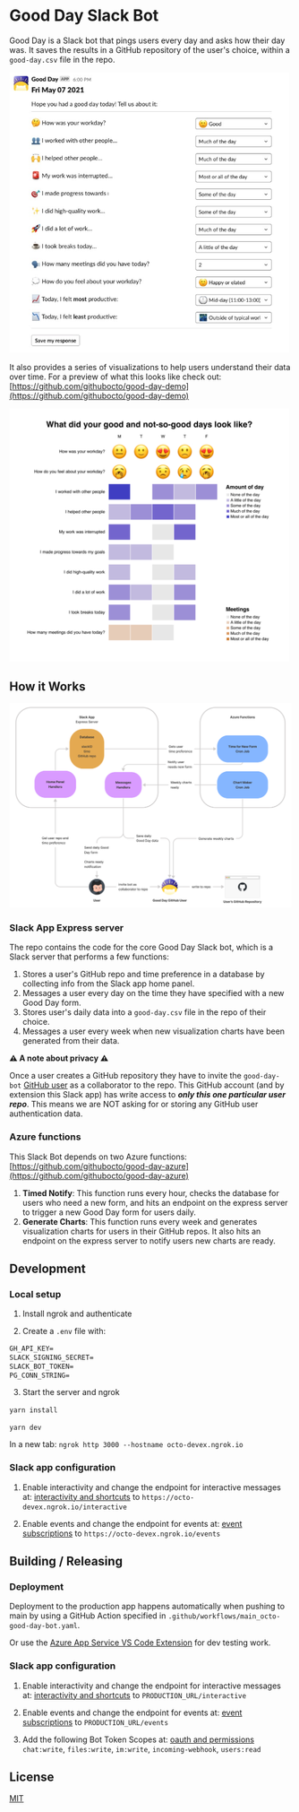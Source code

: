 # Good Day Slack Bot

Good Day is a Slack bot that pings users every day and asks how their day was. It saves the results in a GitHub repository of the user's choice, within a `good-day.csv` file in the repo.

<img src="assets/form.png" alt="drawing" width="500"/>

It also provides a series of visualizations to help users understand their data over time. For a preview of what this looks like check out: [https://github.com/githubocto/good-day-demo](https://github.com/githubocto/good-day-demo)

<img src="assets/visualization.png" alt="drawing" width="500"/>

## How it Works

<img src="assets/diagram.png" alt="drawing"/>

### Slack App Express server

The repo contains the code for the core Good Day Slack bot, which is a Slack server that performs a few functions:

1. Stores a user's GitHub repo and time preference in a database by collecting info from the Slack app home panel.
2. Messages a user every day on the time they have specified with a new Good Day form.
3. Stores user's daily data into a `good-day.csv` file in the repo of their choice.
4. Messages a user every week when new visualization charts have been generated from their data.

**⚠️ A note about privacy ⚠️**

Once a user creates a GitHub repository they have to invite the `good-day-bot` [GitHub user](https://github.com/good-day-bot) as a collaborator to the repo. This GitHub account (and by extension this Slack app) has write access to ___only this one particular user repo___. This means we are NOT asking for or storing any GitHub user authentication data.


### Azure functions

This Slack Bot depends on two Azure functions: [https://github.com/githubocto/good-day-azure](https://github.com/githubocto/good-day-azure)

1. **Timed Notify**: This function runs every hour, checks the database for users who need a new form, and hits an endpoint on the express server to trigger a new Good Day form for users daily.
2. **Generate Charts**: This function runs every week and generates visualization charts for users in their GitHub repos. It also hits an endpoint on the express server to notify users new charts are ready.

## Development

### Local setup

1. Install ngrok and authenticate

2. Create a `.env` file with:

```
GH_API_KEY=
SLACK_SIGNING_SECRET=
SLACK_BOT_TOKEN=
PG_CONN_STRING=
```

3. Start the server and ngrok

`yarn install`

`yarn dev`

In a new tab: `ngrok http 3000 --hostname octo-devex.ngrok.io`

### Slack app configuration

1. Enable interactivity and change the endpoint for interactive messages at: [interactivity and shortcuts](https://api.slack.com/apps/A0212TEULJU/interactive-messages?) to `https://octo-devex.ngrok.io/interactive`

2. Enable events and change the endpoint for events at: [event subscriptions](https://api.slack.com/apps/A0212TEULJU/event-subscriptions?) to `https://octo-devex.ngrok.io/events`

## Building / Releasing

### Deployment

Deployment to the production app happens automatically when pushing to main by using a GitHub Action specified in `.github/workflows/main_octo-good-day-bot.yaml`.

Or use the [Azure App Service VS Code Extension](https://marketplace.visualstudio.com/items?itemName=ms-azuretools.vscode-azureappservice) for dev testing work.

### Slack app configuration

1. Enable interactivity and change the endpoint for interactive messages at: [interactivity and shortcuts](https://api.slack.com/apps/A0212TEULJU/interactive-messages?) to `PRODUCTION_URL/interactive`

2. Enable events and change the endpoint for events at: [event subscriptions](https://api.slack.com/apps/A0212TEULJU/event-subscriptions?) to `PRODUCTION_URL/events`

3. Add the following Bot Token Scopes at: [oauth and permissions](https://api.slack.com/apps/A0212TEULJU/oauth?) `chat:write`, `files:write`, `im:write`, `incoming-webhook`, `users:read`

## License

[MIT](LICENSE)

